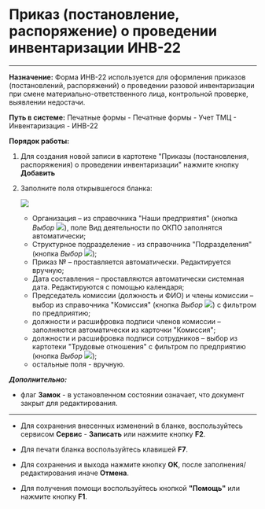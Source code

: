 ﻿
# Приказ (постановление, распоряжение) о проведении инвентаризации ИНВ-22
- - -
**Назначение:** Форма ИНВ-22 используется для оформления приказов (постановлений, распоряжений) о проведении разовой инвентаризации при смене материально-ответственного лица, контрольной проверке, выявлении недостачи.

**Путь в системе:**  Печатные формы - Печатные формы - Учет ТМЦ - Инвентаризация - ИНВ-22

**Порядок работы:**


1. Для создания новой записи в картотеке "Приказы (постановления, распоряжения) о проведении инвентаризации" нажмите кнопку **Добавить**

2. Заполните поля открывшегося бланка:

    ![](topic:ПечатныеФормы.AddFiles.Screenshot_20314.jpg)

    - Организация – из справочника "Наши предприятия" (кнопка *Выбор* ![](topic:Com.AddFiles.Buttons.Btn_select.png)), поле Вид деятельности по ОКПО заполнятся автоматически;
    - Структурное подразделение - из справочника "Подразделения" (кнопка *Выбор* ![](topic:Com.AddFiles.Buttons.Btn_select.png));
    - Приказ № – проставляется автоматически. Редактируется вручную;
    - Дата составления – проставляются автоматически системная дата. Редактируются с помощью календаря;
    - Председатель комиссии (должность и ФИО) и члены комиссии – выбор из справочника "Комиссия" (кнопка *Выбор* ![](topic:Com.AddFiles.Buttons.Btn_select.png)) с фильтром по предприятию;
    - должности и расшифровка подписи членов комиссии – заполняются автоматически из карточки "Комиссия";
    - должности и расшифровка подписи сотрудников – выбор из картотеки "Трудовые отношения" с фильтром по предприятию (кнопка *Выбор* ![](topic:Com.AddFiles.Buttons.Btn_select.png));
    - остальные поля - вручную.

***Дополнительно:***

- флаг **Замок** - в установленном состоянии означает, что документ закрыт для редактирования.

______________________

- Для сохранения внесенных изменений в бланке, воспользуйтесь сервисом **Сервис** - **Записать** или нажмите кнопку **F2**.

- Для печати бланка воспользуйтесь клавишей **F7**. 

- Для сохранения и выхода нажмите кнопку **ОК**, после заполнения/редактирования иначе **Отмена**.

- Для получения помощи воспользуйтесь кнопкой  **"Помощь"** или нажмите кнопку **F1**.







